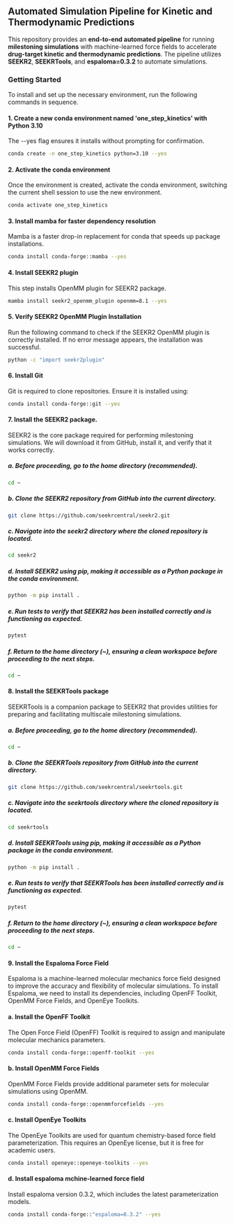 ## Automated Simulation Pipeline for Kinetic and Thermodynamic Predictions

This repository provides an **end-to-end automated pipeline** for running **milestoning simulations** with machine-learned force fields to accelerate **drug-target kinetic and thermodynamic predictions**. The pipeline utilizes **SEEKR2**, **SEEKRTools**, and **espaloma=0.3.2** to automate simulations.

### **Getting Started**

To install and set up the necessary environment, run the following commands in sequence.

#### 1. Create a new conda environment named 'one_step_kinetics' with Python 3.10
The --yes flag ensures it installs without prompting for confirmation.
```sh
conda create -n one_step_kinetics python=3.10 --yes
```

#### 2. Activate the conda environment
Once the environment is created, activate the conda environment, switching the current shell session to use the new environment.
```sh
conda activate one_step_kinetics
```

#### 3. Install mamba for faster dependency resolution
Mamba is a faster drop-in replacement for conda that speeds up package installations.
```sh
conda install conda-forge::mamba --yes
```

#### 4. Install SEEKR2 plugin
This step installs OpenMM plugin for SEEKR2 package.
```sh
mamba install seekr2_openmm_plugin openmm=8.1 --yes
```
#### 5. Verify SEEKR2 OpenMM Plugin Installation
Run the following command to check if the SEEKR2 OpenMM plugin is correctly installed. If no error message appears, the installation was successful.
```sh
python -c "import seekr2plugin"
```

#### 6. Install Git
Git is required to clone repositories. Ensure it is installed using:

```sh
conda install conda-forge::git --yes
```

#### 7. Install the SEEKR2 package.
SEEKR2 is the core package required for performing milestoning simulations. We will download it from GitHub, install it, and verify that it works correctly.

##### a. Before proceeding, go to the home directory (recommended).
```sh
cd ~
```
##### b. Clone the SEEKR2 repository from GitHub into the current directory.
```sh
git clone https://github.com/seekrcentral/seekr2.git
```
##### c. Navigate into the seekr2 directory where the cloned repository is located.
```sh
cd seekr2
```
##### d. Install SEEKR2 using pip, making it accessible as a Python package in the conda environment.
```sh
python -m pip install .
```
##### e. Run tests to verify that SEEKR2 has been installed correctly and is functioning as expected.
```sh
pytest
```
##### f. Return to the home directory (~), ensuring a clean workspace before proceeding to the next steps.
```sh
cd ~
```

#### 8. Install the SEEKRTools package
SEEKRTools is a companion package to SEEKR2 that provides utilities for preparing and facilitating multiscale milestoning simulations.

##### a. Before proceeding, go to the home directory (recommended).
```sh
cd ~
```
##### b. Clone the SEEKRTools repository from GitHub into the current directory.
```sh
git clone https://github.com/seekrcentral/seekrtools.git
```
##### c. Navigate into the seekrtools directory where the cloned repository is located.
```sh
cd seekrtools
```
##### d. Install SEEKRTools using pip, making it accessible as a Python package in the conda environment.
```sh
python -m pip install .
```
##### e. Run tests to verify that SEEKRTools has been installed correctly and is functioning as expected.
```sh
pytest
```
##### f. Return to the home directory (~), ensuring a clean workspace before proceeding to the next steps.
```sh
cd ~
```

#### 9. Install the Espaloma Force Field
Espaloma is a machine-learned molecular mechanics force field designed to improve the accuracy and flexibility of molecular simulations. To install Espaloma, we need to install its dependencies, including OpenFF Toolkit, OpenMM Force Fields, and OpenEye Toolkits.

#### a. Install the OpenFF Toolkit
The Open Force Field (OpenFF) Toolkit is required to assign and manipulate molecular mechanics parameters. 
```sh
conda install conda-forge::openff-toolkit --yes
```
#### b. Install OpenMM Force Fields
OpenMM Force Fields provide additional parameter sets for molecular simulations using OpenMM.

```sh
conda install conda-forge::openmmforcefields --yes
```
#### c. Install OpenEye Toolkits
The OpenEye Toolkits are used for quantum chemistry-based force field parameterization. This requires an OpenEye license, but it is free for academic users.

```sh
conda install openeye::openeye-toolkits --yes
```

#### d. Install espaloma mchine-learned force field
Install espaloma version 0.3.2, which includes the latest parameterization models.

```sh
conda install conda-forge::"espaloma=0.3.2" --yes
```

